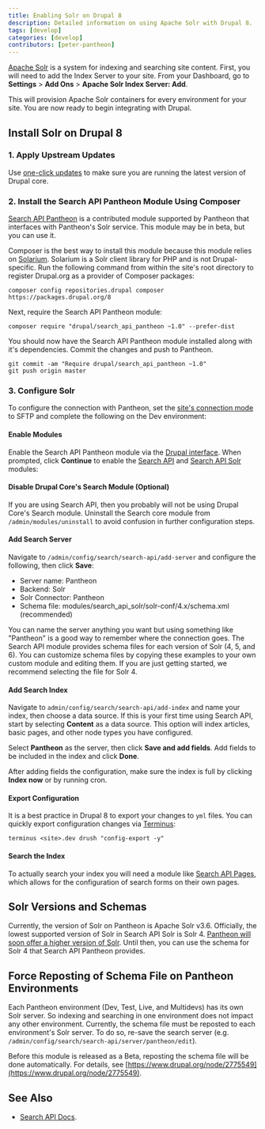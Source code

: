 ```yaml
---
title: Enabling Solr on Drupal 8
description: Detailed information on using Apache Solr with Drupal 8.
tags: [develop]
categories: [develop]
contributors: [peter-pantheon]
---
```

[Apache Solr](/docs/solr) is a system for indexing and searching site content. First, you will need to add the Index Server to your site. From your Dashboard, go to **Settings** > **Add Ons** > **Apache Solr Index Server: Add**.

This will provision Apache Solr containers for every environment for your site. You are now ready to begin integrating with Drupal.

## Install Solr on Drupal 8

### 1. Apply Upstream Updates
Use [one-click updates](/docs/upstream-updates) to make sure you are running the latest version of Drupal core.

### 2. Install the Search API Pantheon Module Using Composer

[Search API Pantheon](https://www.drupal.org/project/search_api_pantheon) is a contributed module supported by Pantheon that interfaces with Pantheon's Solr service. This module may be in beta, but you can use it.

Composer is the best way to install this module because this module relies on [Solarium](http://www.solarium-project.org/). Solarium is a Solr client library for PHP and is not Drupal-specific. Run the following command from within the site's root directory to register Drupal.org as a provider of Composer packages:

```
composer config repositories.drupal composer https://packages.drupal.org/8
```

Next, require the Search API Pantheon module:

```
composer require "drupal/search_api_pantheon ~1.0" --prefer-dist
```

You should now have the Search API Pantheon module installed along with it's dependencies. Commit the changes and push to Pantheon.

```
git commit -am "Require drupal/search_api_pantheon ~1.0"
git push origin master
```

### 3. Configure Solr
To configure the connection with Pantheon, set the [site's connection mode](/docs/sftp/#sftp-mode) to SFTP and complete the following on the Dev environment:

#### Enable Modules
Enable the Search API Pantheon module via the [Drupal interface](https://www.drupal.org/docs/8/extending-drupal-8/installing-contributed-modules-find-import-enable-configure-drupal-8#enable_your_mod). When prompted, click **Continue** to enable the [Search API](https://www.drupal.org/project/search_api) and [Search API Solr](https://www.drupal.org/project/search_api_solr) modules:


#### Disable Drupal Core's Search Module (Optional)
If you are using Search API, then you probably will not be using Drupal Core's Search module. Uninstall the Search core module from `/admin/modules/uninstall` to avoid confusion in further configuration steps.

#### Add Search Server
Navigate to  `/admin/config/search/search-api/add-server` and configure the following, then click **Save**:

* Server name: Pantheon
* Backend: Solr
* Solr Connector: Pantheon
* Schema file: modules/search_api_solr/solr-conf/4.x/schema.xml (recommended)


You can name the server anything you want but using something like "Pantheon" is a good way to remember where the connection goes. The Search API module provides schema files for each version of Solr (4, 5, and 6). You can customize schema files by copying these examples to your own custom module and editing them. If you are just getting started, we recommend selecting the file for Solr 4.

#### Add Search Index
Navigate to `admin/config/search/search-api/add-index` and name your index, then choose a data source. If this is your first time using Search API, start by selecting **Content** as a data source. This option will index articles, basic pages, and other node types you have configured.

Select **Pantheon** as the server, then click **Save and add fields**. Add fields to be included in the index and click **Done**.

After adding fields the configuration, make sure the index is full by clicking **Index now** or by running cron.

#### Export Configuration
It is a best practice in Drupal 8 to export your changes to `yml` files. You can quickly export configuration changes via [Terminus](/docs/terminus):

```
terminus <site>.dev drush "config-export -y"
```

#### Search the Index
To actually search your index you will need a module like [Search API Pages](https://www.drupal.org/project/search_api_page), which allows for the configuration of search forms on their own pages.


## Solr Versions and Schemas
Currently, the version of Solr on Pantheon is Apache Solr v3.6. Officially, the lowest supported version of Solr in Search API Solr is Solr 4. [Pantheon will soon offer a higher version of Solr](https://www.drupal.org/node/2775595). Until then, you can use the schema for Solr 4 that Search API Pantheon provides.

## Force Reposting of Schema File on Pantheon Environments
Each Pantheon environment (Dev, Test, Live, and Multidevs) has its own Solr server. So indexing and searching in one environment does not impact any other environment. Currently, the schema file must be reposted to each environment's Solr server. To do so, re-save the search server (e.g. `/admin/config/search/search-api/server/pantheon/edit`).

Before this module is released as a Beta, reposting the schema file will be done automatically. For details, see [https://www.drupal.org/node/2775549](https://www.drupal.org/node/2775549).


## See Also

* [Search API Docs](https://www.drupal.org/node/1250878).
